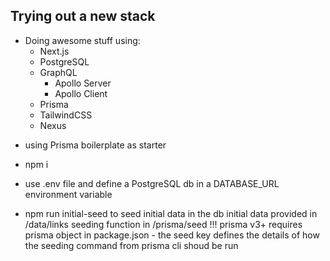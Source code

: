 ## Trying out a new stack

- Doing awesome stuff using:
    * Next.js
    * PostgreSQL
    * GraphQL
        - Apollo Server
        - Apollo Client
    * Prisma
    * TailwindCSS
    * Nexus

* using Prisma boilerplate as starter

- npm i
- use .env file and define a PostgreSQL db in a DATABASE_URL environment variable

- npm run initial-seed to seed initial data in the db
    initial data provided in /data/links
    seeding function in /prisma/seed
    !!! prisma v3+ requires prisma object in package.json
        - the seed key defines the details of how the seeding command from prisma cli shoud be run
